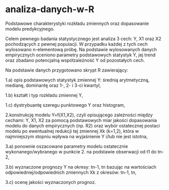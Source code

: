 # analiza-danych-w-R
Podstawowe charakterystyki rozkładu zmiennych oraz dopasowanie modelu predykcyjnego.


Celem pewnego badania statystycznego jest analiza 3 cech: Y, X1 oraz X2 pochodzących z pewnej populacji. W przypadku każdej z tych cech wylosowano n-elementową próbę. Na podstawie wylosowanych danych empirycznych oceniono parametry podstawowych statystyk Y, jej trend oraz zbadano potencjalną współzależność Y od pozostałych cech.

Na podstawie danych przygotowano skrypt R zawierający:

1.a) opis podstawowych statystyk zmiennej Y: średnią arytmetyczną, medianę, dominantę oraz 1-, 2- i 3-ci kwartyl,

1.b) kształt i typ rozkładu zmiennej Y,

1.c) dystrybuantę szeregu punktowego Y oraz histogram,

2.konstrukcję modelu Y=f(X1,X2), czyli opisującego zależności między cechami: Y, X1, X2 za pomocą podstawowych miar jakości dopasowania modelu do danych empirycznych (np. R2) oraz wybór ostatecznej postaci modelu po ewentualnej redukcji tej zmiennej Xk (k=1,2), która w najmniejszym stopniu wpływa na wyjaśnienie Y i/lub nie jest istotna,

3.a) ponownie oszacowane parametry modelu ostatecznie wykonanego/wybranego w punkcie 2. na podstawie obserwacji od t1 do tn-2,

3.b) wyznaczone prognozy Y na okresy: tn-1, tn bazując na wartościach odpowiedniej/odpowiednich zmiennych Xk z okresów: tn-1, tn,

3.c) ocenę jakości wyznaczonych prognoz.
